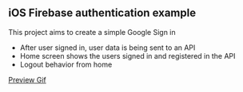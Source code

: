 
## iOS Firebase authentication example

This project aims to create a simple Google Sign in

- After user signed in, user data is being sent to an API
- Home screen shows the users signed in and registered in the API
- Logout behavior from home

[Preview Gif](ReadmeImages/preview.gif)
